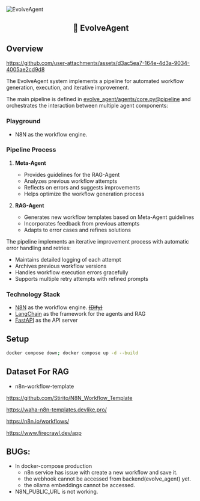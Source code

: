 ![EvolveAgent](./assets/cover.jpeg)

<h2>
    <p align="center">
    🤖 EvolveAgent
    </p>
</h2>

## Overview


https://github.com/user-attachments/assets/d3ac5ea7-164e-4d3a-9034-4005ae2cd9d8


The EvolveAgent system implements a pipeline for automated workflow generation, execution, and iterative improvement.

The main pipeline is defined in [evolve_agent/agents/core.py@pipeline](evolve_agent/agents/core.py#L192) and orchestrates the interaction between multiple agent components:

### Playground

- N8N as the workflow engine.

### Pipeline Process

1. **Meta-Agent**
    - Provides guidelines for the RAG-Agent
    - Analyzes previous workflow attempts
    - Reflects on errors and suggests improvements
    - Helps optimize the workflow generation process

2. **RAG-Agent**
    - Generates new workflow templates based on Meta-Agent guidelines
    - Incorporates feedback from previous attempts
    - Adapts to error cases and refines solutions

The pipeline implements an iterative improvement process with automatic error handling and retries:
- Maintains detailed logging of each attempt
- Archives previous workflow versions
- Handles workflow execution errors gracefully
- Supports multiple retry attempts with refined prompts

### Technology Stack

- [N8N](https://n8n.io/) as the workflow engine. [~~(Dify)~~](https://dify.ai/)
- [LangChain](https://www.langchain.com/) as the framework for the agents and RAG
- [FastAPI](https://fastapi.tiangolo.com/) as the API server

## Setup

```bash
docker compose down; docker compose up -d --build
```

## Dataset For RAG

- n8n-workflow-template

https://github.com/Stirito/N8N_Workflow_Template

https://waha-n8n-templates.devlike.pro/

https://n8n.io/workflows/

https://www.firecrawl.dev/app

## BUGs:

- In docker-compose production
  - n8n service has issue with create a new workflow and save it.
  - the webhook cannot be accessed from backend(evolve_agent) yet.
  - the ollama embeddings cannot be accessed.
- N8N_PUBLIC_URL is not working.
